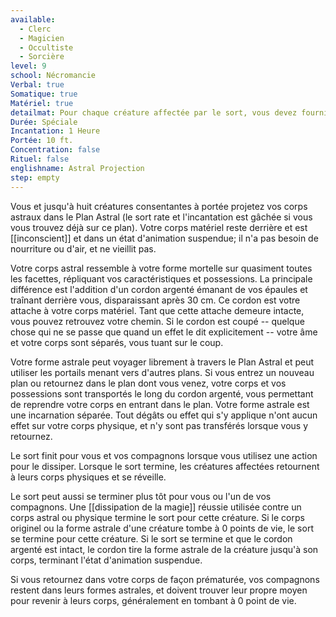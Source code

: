 ```yaml
---
available:
  - Clerc
  - Magicien
  - Occultiste
  - Sorcière
level: 9
school: Nécromancie
Verbal: true
Somatique: true
Matériel: true
detailmat: Pour chaque créature affectée par le sort, vous devez fournir une jacinthe qui vaut au moins 1000 PO et une barre d'argent sculptée d'une valeur d'au moins 100 PO, que le sort consomme.
Durée: Spéciale
Incantation: 1 Heure
Portée: 10 ft.
Concentration: false
Rituel: false
englishname: Astral Projection
step: empty
---
```

Vous et jusqu'à huit créatures consentantes à portée projetez vos corps astraux dans le Plan Astral (le sort rate et l'incantation est gâchée si vous vous trouvez déjà sur ce plan). Votre corps matériel reste derrière et est [[inconscient]] et dans un état d'animation suspendue; il n'a pas besoin de nourriture ou d'air, et ne vieillit pas.

Votre corps astral ressemble à votre forme mortelle sur quasiment toutes les facettes, répliquant vos caractéristiques et possessions. La principale différence est l'addition d'un cordon argenté émanant de vos épaules et traînant derrière vous, disparaissant après 30 cm. Ce cordon est votre attache à votre corps matériel. Tant que cette attache demeure intacte, vous pouvez retrouvez votre chemin. Si le cordon est coupé -- quelque chose qui ne se passe que quand un effet le dit explicitement -- votre âme et votre corps sont séparés, vous tuant sur le coup.

Votre forme astrale peut voyager librement à travers le Plan Astral et peut utiliser les portails menant vers d'autres plans. Si vous entrez un nouveau plan ou retournez dans le plan dont vous venez, votre corps et vos possessions sont transportés le long du cordon argenté, vous permettant de reprendre votre corps en entrant dans le plan. Votre forme astrale est une incarnation séparée. Tout dégâts ou effet qui s'y applique n'ont aucun effet sur votre corps physique, et n'y sont pas transférés lorsque vous y retournez.

Le sort finit pour vous et vos compagnons lorsque vous utilisez une action pour le dissiper. Lorsque le sort termine, les créatures affectées retournent à leurs corps physiques et se réveille.

Le sort peut aussi se terminer plus tôt pour vous ou l'un de vos compagnons. Une [[dissipation de la magie]] réussie utilisée contre un corps astral ou physique termine le sort pour cette créature. Si le corps originel ou la forme astrale d'une créature tombe à 0 points de vie, le sort se termine pour cette créature. Si le sort se termine et que le cordon argenté est intact, le cordon tire la forme astrale de la créature jusqu'à son corps, terminant l'état d'animation suspendue.

Si vous retournez dans votre corps de façon prématurée, vos compagnons restent dans leurs formes astrales, et doivent trouver leur propre moyen pour revenir à leurs corps, généralement en tombant à 0 point de vie.